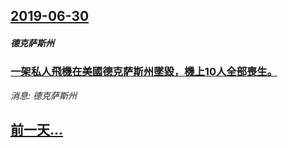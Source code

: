 ## [2019-06-30](/news/2019/06/30/index.md)

##### 德克萨斯州
### [一架私人飛機在美國德克萨斯州墜毀，機上10人全部喪生。 ](/news/2019/06/30/一架私人飛機在美國德克萨斯州墜毀-機上10人全部喪生.md)
_消息: 德克萨斯州_

## [前一天...](/news/2019/06/28/index.md)

